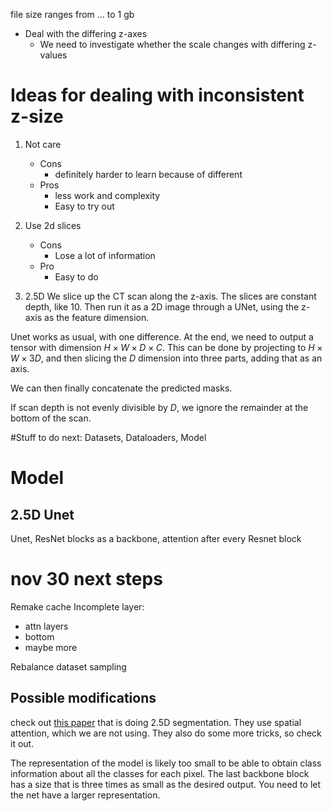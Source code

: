 file size ranges from ... to 1 gb

* Deal with the differing z-axes
    * We need to investigate whether the scale changes with differing z-values

# Ideas for dealing with inconsistent z-size
1. Not care
    * Cons 
        * definitely harder to learn because of different
    * Pros
        * less work and complexity
        * Easy to try out

2. Use 2d slices
    * Cons
        * Lose a lot of information
    * Pro
        * Easy to do

3. 2.5D
We slice up the CT scan along the z-axis. The slices are constant depth, like 10. Then run it as a 2D image through a UNet, using the z-axis as the feature dimension. 

Unet works as usual, with one difference. At the end, we need to output a tensor with dimension $H \times W \times D \times C$. This can be done by projecting to $H \times W \times 3D$, and then slicing the $D$ dimension into three parts, adding that as an axis.

We can then finally concatenate the predicted masks.

If scan depth is not evenly divisible by $D$, we ignore the remainder at the bottom of the scan.


#Stuff to do next:
    Datasets, Dataloaders, Model 


# Model

## 2.5D Unet

Unet, ResNet blocks as a backbone, attention after every Resnet block

# nov 30 next steps
Remake cache
Incomplete layer:
* attn layers
* bottom
* maybe more

Rebalance dataset sampling

## Possible modifications
check out [this paper](https://www.sciencedirect.com/science/article/pii/S0925231222000650) that is doing 2.5D segmentation. They use spatial attention, which we are not using. They also do some more tricks, so check it out. 

The representation of the model is likely too small to be able to obtain class information about all the classes for each pixel. The last backbone block has a size that is three times as small as the desired output. You need to let the net have a larger representation.

